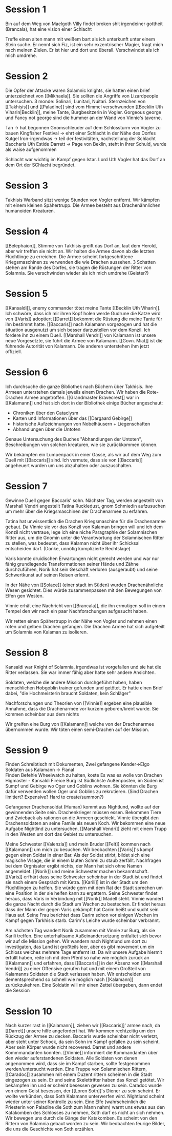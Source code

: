 
# Session 1
Bin auf dem Weg von Maelgoth
Villy findet broken shit irgendeiner gottheit (Brancala), hat eine vision einer Schlacht

Treffe einen alten mann mit weißem bart als ich unterkunft unter einem Stein suche. Er nennt sich Fiz, ist ein sehr exzentrischer Magier, fragt mich nach meinen Zielen. Er ist hier und dort und überall. Verschwindet als ich mich umdrehe.
# Session 2 

Die Opfer der Attacke waren Solamnic knights, sie hatten einen brief unterzeichnet von [[Mikhaela]]. Sie sollten die Angriffe von Lizardpeople untersuchen.
3 monde: Solinari, Lunitari, Nuitari.
Sternzeichen von [[Takhisis]] und [[Paladine]] sind vom Himmel verschwunden
[[Becklin Uth Viharin|Becklin]], meine Tante, Burgbesitzerin in Vogler.
Gorgeous george und Fancy not george sind die hummer an der Wand von Vinnie's taverne.

Tan -> hat begonnen Gnomschleuder auf dem Schlossturm von Vogler zu bauen
Kingfisher Festival -> ehrt einer Schlacht in der Nähe des Dorfes
Kutgel Iron-irgendwas -> teil der festivitäten, nachstellung der Schlacht
Baccharis Uth Estide
Darrett -> Page von Beklin, steht in ihrer Schuld, wurde als waise aufgenommen

Schlacht war wichtig im Kampf gegen Istar. Lord Uth Vogler hat das Dorf an dem Ort der SChlacht begründet.

# Session 3
Takhisis Warband sitzt wenige Stunden von Vogler entfernt. Wir kämpfen mit einem kleinen Spähertrupp. Die Armee besteht aus Drachenähnlichen humanoiden Kreaturen.

# Session 4
[[Belephaion]], Stimme von Takhisis greift das Dorf an, laut dem Herold, aber wir treffen sie nicht an. Wir halten die Armee davon ab die letzten Flüchtlinge zu erreichen.
Die Armee scheint fortgeschrittene Kriegsmaschinen zu verwenden die wie Drachen aussehen.
3 Schatten stehen am Rande des Dorfes, sie tragen die Rüstungen der Ritter von Solamnia. Sie verschwinden wieder als ich mich umdrehe (Geister?)

# Session 5
[[Kansaldi]], enemy commander tötet meine Tante [[Becklin Uth Viharin]]. Ich schwöre, dass ich mir ihren Kopf holen werde
Gudrune die Katze wird von [[Varis]] adoptiert
[[Darret]] bekommt die Rüstung die meine Tante für ihn bestimmt hatte. [[Baccaris]] nach Kalamann vorgezogen und hat die situation ausgenutzt um sich besser darzustellen vor dem Konzil. Ich fordere ihn zu einem Duell.
[[Marshall Vendri]] von Kalamann ist unsere neue Vorgesetzte, sie führt die Armee von Kalamann. [[Govn. Miat]] ist die führende Autorität von Kalamann. Die anderen unterstehen ihm jetzt offiziell.

# Session 6
Ich durchsuche die ganze Bibliothek nach Büchern über Takhisis. Ihre Armeen unterstehen damals jeweils einem Drachen. Wir haben die Rote-Drachen Armee angetroffen.
[[Grandmaster Bravecrest]] war in [[Kalamann]] und hat sich dort in der Bibliothek einige Bücher angeschaut:
- Chroniken über den Cataclysm
- Karten und Informationen über das [[Dargaard Gebirge]] 
- historische Aufzeichnungen von Nobelhäusern + Liegenschaften
- Abhandlungen über die Untoten

Genaue Untersuchung des Buches "Abhandlungen der Untoten", Beschreibungen von solchen kreaturen, wie sie zurückkommen können.

Wir bekämpfen ein Lumpenpack in einer Gasse, als wir auf dem Weg zum Duell mit [[Baccaris]] sind. Ich vermute, dass sie von [[Baccaris]] angeheuert wurden um uns abzuhalten oder auszuschalten.

# Session 7
Gewinne Duell gegen Baccaris' sohn.
Nächster Tag, werden angestellt von Marshall Vendri angestellt Tatina Ruckledust, gnom Schmiedin aufzusuchen um mehr über die Kriegsmaschinen der Drachenarmee zu erfahren.

Tatina hat unwissentlich die Drachen Kriegsmaschine für die Drachenarmee gebaut. Da Vinnie sie vor das Konzil von Kalaman bringen will und ich dem Konzil nicht vertraue, lege ich eine niche Paragraphie der Solamnischen Ritter aus, um die Gnomin unter die Verantwortung der Solamnischen Ritter zu stellen, was bedeutet, dass Kalaman nicht über ihr Schicksal entscheiden darf. (Danke, unnötig komplizierte Rechtslage)

Varis konnte druidischen Erwartungen nicht gerecht werden und war nur fähig grundlegende Transformationen seiner Hände und Zähne durchzuführen, Norik hat sein Geschäft verloren (ausgeraubt) und seine Schwertkunst auf seinen Reisen erlernt.

In der Nähe von [[Solace]] (einer stadt im Süden) wurden Drachenähnliche Wesen gesichtet. Dies würde zusammenpassen mit den Bewegungen von Elfen gen Westen.

Vinnie erhät eine Nachricht von [[Brancala]], die ihn ermutigen soll in einem Tempel den wir nach ein paar Nachforschungen aufgesucht haben.

Wir retten einen Spähertrupp in der Nähe von Vogler und nehmen einen roten und gelben Drachen gefangen. Die Drachen Armee hat sich aufgeteilt um Solamnia von Kalaman zu isolieren.

# Session 8
Kansaldi war Knight of Solamnia, irgendwas ist vorgefallen und sie hat die Ritter verlassen. Sie war immer fähig aber hatte sehr andere Ansichten.

Soldaten, welche die andere Mission durchgeführt haben, haben menschlichen Hobgoblin trainer gefunden und getötet. Er hatte einen Brief dabei, "die Hochmeisterin braucht Soldaten, kein Schläger" 

Nachforschungen und Theorien von [[Vinnie]] ergeben eine plausible Annahme, dass die Drachenarmee vor kurzem geboren/kreirt wurde. Sie kommen scheinbar aus dem nichts

Wir greifen eine Burg von [[Kalamann]] welche von der Drachenarmee übernommen wurde.
Wir töten einen semi-Drachen auf der Mission.

# Session 9
Finden Schreibtisch mit Dokumenten, 
Zwei gefangene
Kender->Elgo
Soldaten aus Kalamann -> Flanal  
Finden Befehle Wheelwatch zu halten, koste Es was es wolle von Drachen Higmaster - Kansaldi Fireice
Burg ist Südlichste Außenposten, im Süden ist Sumpf und Gebirge wo Oger und Goblins wohnen. Sie könnten die Burg dafür verwenden wollen Oger und Goblins zu rekrutieren. (Sind Drachen limitiert? Expensive? Hard to create/summon?)

Gefangener Drachensoldat (Human) kommt aus Nightlund, wollte auf der gewinnenden Seite sein.
Drachenkrieger müssen essen. Bekommen Tiere und Zwieback als rationen an die Armeen geschickt.
Vinnie übergibt den Drachensoldaten an seine Famile als neuen Koch.
Wir bekommen eine neue Aufgabe Nightlind zu untersuchen, [[Marshall Vendri]] zieht mit einem Trupp in den Westen um dort das Gebiet zu untersuchen.

Meine Schwester [[Valenzia]] und mein Bruder [[Felt]] kommen nach [[Kalamann]] um mich zu besuchen. Wir beobachten [[Varis]]'s kampf gegen einen Soldat in einer Bar. Als der Soldat stirbt, bildet sich eine magische Visage, die in einem lauten Schrei zu staub zerfällt.
Nachfragen bei dem Orgnisator ergibt nichts, der Mann hat sich ohne Namen angemeldet.
[[Norik]] und meine Schwester machen bekanntschaft.
[[Varis]] erfhärt dass seine Schwester scheinbar in der Stadt ist und findet sie nach einem Gespräch mit Ketra. [[Karili]] ist in der Stadt um den Flüchtlingen zu helfen. 
Sie würde gern mit dem Rat der Stadt sprechen um eine Position in der sie helfen kann zu ergattern.
Seine Schwester findet heraus, dass Varis in Verbindung mit [[Norik]] Madell steht. 
Vinnie wandert die ganze Nacht durch die Stadt um Wachen zu bestechen. Er findet heraus dass der Mann der gegen Varis gekämpft hat Carim heißt und sucht sein Haus auf.
Seine Frau berichtet dass Carim schon vor einigen Wochen im Kampf gegen Tarkhisis starb.
Carim's Leiche wurde scheinbar verbrannt.

Am nächsten Tag wandert Norik zusammen mit Vinnie zur Burg, als sie Karili treffen.
Eine unterhaltsame Außeinandersetzung entfaltet sich bevor wir auf die Mission gehen.
Wir wandern nach Nightlund um dort zu investigaten, das Land ist großteils leer, aber es gibt movement um ein Schloss welches mehrere Tage entfernt ist.
Da wir unsere Aufgabe hiermit erfüllt haben, reite ich mit dem Pferd so nahe wie möglich zurück an [[Kalamann]] und erfahren, dass [[Baccaris]] in der Absenz von [[Marshall Vendri]] zu einer Offensive gerufen hat und mit einem Großteil von Kalamanns Soldaten die Stadt verlassen haben.
Wir entscheiden uns dementsprechend so schnell wie möglich nach [[Kalamann]] zurückzukehren.
Eine Soldatin will mir einen Zettel übergeben, dann endet die Session

# Session 10
Nach kurzer rast in [[Kalamann]], ziehen wir [[Baccaris]]' armee nach, da [[Darret]] unsere hilfe angefordert hat. Wir kommen rechtzeitig um den Rückzug der Armee zu decken. Baccaris wurde scheinbar nicht verletzt, aber steht unter Schock, da sein Sohn im Kampf gefallen zu sein scheint. Aber sein Körper wurde nicht recovered. Darret und andere Kommmandanten konnten. 
[[Vinnie]] informiert die Kommandanten über den wieder auferstandenen Soldaten. Alle Soldaten von denen angenommen wird, dass sie im Kampf starben, sollte festgenommen werden/untersucht werden.
Eine Truppe von Solamnischen Rittern, [[Caradoc]] zusammen mit einem Duzent rittern scheinen in die Stadt eingezogen zu sein.
Er und seine Skelettritter haben das Konzil getötet. Wir bekämpfen ihn und er scheint besessen gewesen zu sein.
Caradoc wurde von einem Geist besessen, der [[Loren Soth]]'s Diener zu sein scheint.
Er wollte verkünden, dass Soth Kalamann unterwerfen wird. Nightlund scheint wieder unter seiner Kontrolle zu sein.
Eine Elfe (wahrscheinlich die Priesterin von Paladine die Soth zum Mann nahm) warnt uns etwas aus den Katakomben des Schlosses zu nehmen, Soth darf es nicht an sich nehmen.
Wir bewegen uns durch die Gänge der Katakomben. Es scheint von den Rittern von Solamnia gebaut worden zu sein. Wir beobachten feurige Bilder, die uns die Geschichte von Soth erzählen.